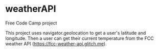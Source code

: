 # weatherAPI

Free Code Camp project

This project uses navigator.geolocation to get a user's latitude and longitude. Then a user can get their current temperature from the FCC weather API (https://fcc-weather-api.glitch.me).